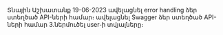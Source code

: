Տնային Աշխատանք 19-06-2023
ավելացնել error handling ձեր ստեղծած API-ների համար։
ավելացնել Swagger ձեր ստեղծած API-ների համար
3.ներմուծել user֊ի տվյալները։
